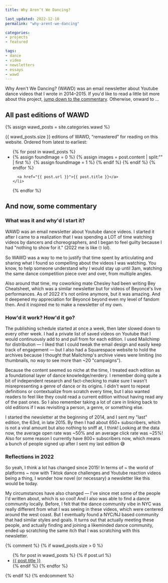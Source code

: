 ```yaml
---
title: Why Aren’t We Dancing?

last_updated: 2022-12-18
permalink: "why-arent-we-dancing"

categories:
- projects
- featured

tags:
- dance
- video
- newsletters
- essays
- wawd
---
```


<div class="wawd">

<p>
    Why Aren't We Dancing? (WAWD) was an email newsletter about Youtube dance videos that I wrote in 2014–2015. If you'd like to read a little bit more about this project, <a href="#wawd-commentary">jump down to the commentary</a>. Otherwise, onward to ...
</p>

<h2 id="wawd-list">All past editions of WAWD</h2>
{% assign wawd_posts = site.categories.wawd %}

<p>
    {{ wawd_posts.size }} editions of WAWD, “remastered” for reading on this website. Ordered from latest to earliest:
</p>

<ul class="wawd-thumbnail-list">
    {% for post in wawd_posts %}
    <li>
        {% assign foundImage = 0 %}
        {% assign images = post.content | split:"<img " %}
        {% for image in images %}
            {% if image contains 'src' %}
                {% if foundImage == 0 %}
                    {% assign html = image | split:"/>" | first %}
                     <a href="{{ post.url }}"><img {{ html }} /></a>
                    {% assign foundImage = 1 %}
                {% endif %}
            {% endif %}
        {% endfor %}

      <a href="{{ post.url }}">{{ post.title }}</a>
    </li>
  {% endfor %}
</ul>
<h2 id="wawd-commentary">And now, some commentary</h2>

<h3>What was it and why'd I start it?</h3>
<p>
    WAWD was an email newsletter about Youtube dance videos. I started it after I came to a realization that I was spending a LOT of time watching videos by dancers and choreographers, and I began to feel guilty because I had "nothing to show for it." (2022 me is like 🙄 lol). 
</p>
<p>
    So WAWD was a way to me to justify that time spent by articulating and sharing what I found so compelling about the videos I was watching. You know, to help someone understand why I would stay up until 3am, watching the same dance competition piece over and over, from multiple angles.
</p>
<p>
    Also around that time, my coworking mate Chesley had been writing Bey Cheatsheet, which was a similar newsletter but for videos of Beyoncé's live performances. As of 2022 it's not online anymore, but it was amazing. And it deepened my appreciation for Beyoncé beyond even my level of fandom then. And it inspired me to make a newsletter of my own.
</p>
<h3>How'd it work? How'd it go?</h3>
<p>
    The publishing schedule started at once a week, then later slowed down to every other week. I had a private list of saved videos on Youtube that I would continuously add to and pull from for each edition. I used Mailchimp for distribution — I liked that I could tweak the email design and easily keep track of engagement — but I also had a Squarespace website to hold the archives because I thought that Mailchimp's archive views were limiting (no thumbnails, no way to see more than ~20 "campaigns"). 
</p>
<p>
    Because the content seemed so niche at the time, I treated each edition as a foundational layer of dance knowledge/nerdery. I remember doing quite a bit of independent research and fact-checking to make sure I wasn't misrepresenting a genre of dance or its origins. I didn't want to repeat definitions or contextualize from scratch every time, but I also wanted readers to feel like they could read a current edition without having read any of the past ones. So I also remember taking a lot of care in linking back to old editions if I was revisiting a person, a genre, or something else.
</p>
<p>
    I started the newsletter at the beginning of 2014, and I sent my "last" edition, the 63rd, in late 2015. By then I had about 650+ subscribers, which is not a viral amount but also nothing to sniff at, I think! Looking at the data now, the average open rate was ~50% and an average click rate was ~25%! Also for some reason I currently have 800+ subscribers now, which means a bunch of people signed up after I sent my last edition 😅
</p>

<h3>Reflections in 2022</h3>
<p>
    So yeah, I think a lot has changed since 2015! In terms of ~ the world of platforms ~ now with Tiktok dance challenges and Youtube reaction videos being a thing, I wonder how novel (or necessary) a newsletter like this would be today. 
</p>
<p>
    My circumstances have also changed — I've since met some of the people I'd written about, which is so cool! And I also was able to find a dance community locally. Before, I felt that the dance community vibe in NYC was really different from what I was seeing in these videos, which were centered around the west coast. But I eventually found a NYC/NJ based community that had similar styles and goals. It turns out that actually meeting these people, and actually finding and joining a likeminded dance community, ended up scratching the same itch that I was scratching with this newsletter. 
</p>

{% comment %}
{% if wawd_posts.size > 0 %}
<ul>
    {% for post in wawd_posts %}
        {% if post.url %}
            <li><a href="{{ post.url }}">{{ post.title }}</a></li>
        {% endif %}
    {% endfor %}
</ul>
{% endif %}
{% endcomment %}

</div>